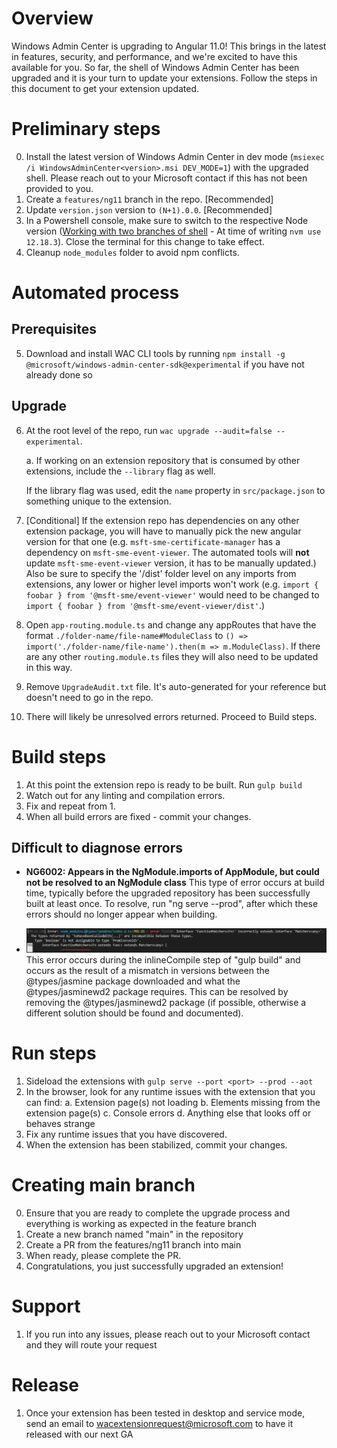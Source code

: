 # Overview

Windows Admin Center is upgrading to Angular 11.0! This brings in the latest in features, security, and performance, and we're excited to have this available for you. So far, the shell of Windows Admin Center has been upgraded and it is your turn to update your extensions. Follow the steps in this document to get your extension updated.

# Preliminary steps

0. Install the latest version of Windows Admin Center in dev mode (`msiexec /i WindowsAdminCenter<version>.msi DEV_MODE=1`) with the upgraded shell. Please reach out to your Microsoft contact if this has not been provided to you.
1. Create a `features/ng11` branch in the repo. [Recommended]
2. Update `version.json` version to `(N+1).0.0`. [Recommended]
3. In a Powershell console, make sure to switch to the respective Node version ([Working with two branches of shell](./Working-with-two-branches-of-shell.md) - At time of writing `nvm use 12.18.3`). Close the terminal for this change to take effect.
4. Cleanup `node_modules` folder to avoid npm conflicts.

# Automated process
## Prerequisites

5. Download and install WAC CLI tools by running `npm install -g @microsoft/windows-admin-center-sdk@experimental` if you have not already done so 

## Upgrade

6. At the root level of the repo, run `wac upgrade --audit=false --experimental`.
    
    a. If working on an extension repository that is consumed by other extensions, include the `--library` flag as well.
    
    If the library flag was used, edit the `name` property in `src/package.json` to something unique to the extension.


7. [Conditional] If the extension repo has dependencies on any other extension package, you will have to manually pick the new angular version for that one (e.g. `msft-sme-certificate-manager` has a dependency on `msft-sme-event-viewer`. The automated tools will **not** update `msft-sme-event-viewer` version, it has to be manually updated.)
Also be sure to specify the '/dist' folder level on any imports from extensions, any lower or higher level imports won't work (e.g. `import { foobar } from '@msft-sme/event-viewer'` would need to be changed to `import { foobar } from '@msft-sme/event-viewer/dist'`.) 
8. Open `app-routing.module.ts` and change any appRoutes that have the format `./folder-name/file-name#ModuleClass` to `() => import('./folder-name/file-name').then(m => m.ModuleClass)`. If there are any other `routing.module.ts` files they will also need to be updated in this way.
9. Remove `UpgradeAudit.txt` file. It's auto-generated for your reference but doesn't need to go in the repo.
10. There will likely be unresolved errors returned. Proceed to Build steps.

# Build steps
1. At this point the extension repo is ready to be built. Run `gulp build`
2. Watch out for any linting and compilation errors.
3. Fix and repeat from 1.
4. When all build errors are fixed - commit your changes.

## Difficult to diagnose errors
- **NG6002: Appears in the NgModule.imports of AppModule, but could not be resolved to an NgModule class**
This type of error occurs at build time, typically before the upgraded repository has been successfully built at least once. To resolve, run "ng serve --prod", after which these errors should no longer appear when building.

- ![image.png](./error.png)
This error occurs during the inlineCompile step of "gulp build" and occurs as the result of a mismatch in versions between the @types/jasmine package downloaded and what the @types/jasminewd2 package requires. This can be resolved by removing the @types/jasminewd2 package (if possible, otherwise a different solution should be found and documented).


# Run steps
1. Sideload the extensions with `gulp serve --port <port> --prod --aot`
2. In the browser, look for any runtime issues with the extension that you can find:
    a. Extension page(s) not loading
    b. Elements missing from the extension page(s)
    c. Console errors
    d. Anything else that looks off or behaves strange
3. Fix any runtime issues that you have discovered.
4. When the extension has been stabilized, commit your changes.

# Creating main branch
0. Ensure that you are ready to complete the upgrade process and everything is working as expected in the feature branch
1. Create a new branch named "main" in the repository
2. Create a PR from the features/ng11 branch into main
3. When ready, please complete the PR. 
4. Congratulations, you just successfully upgraded an extension!

# Support
1. If you run into any issues, please reach out to your Microsoft contact and they will route your request
    
# Release
1. Once your extension has been tested in desktop and service mode, send an email to wacextensionrequest@microsoft.com to have it released with our next GA

